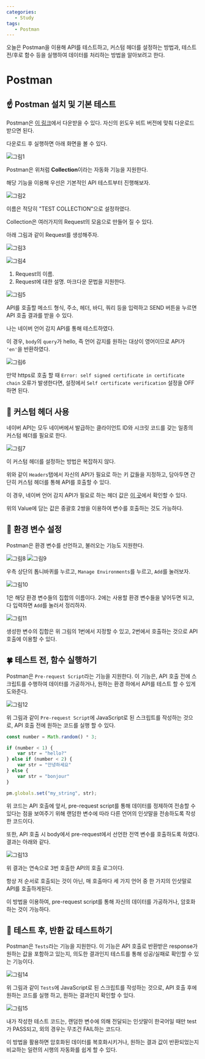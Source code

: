 ```yaml
---
categories: 
   - Study
tags:
   - Postman
---
```


오늘은 Postman을 이용해 API를 테스트하고, 커스텀 헤더를 설정하는 방법과, 테스트 전/후로 함수 등을 실행하여 데이터를 처리하는 방법을 알아보려고 한다.

# Postman
## ☝ Postman 설치 및 기본 테스트

Postman은 [이 링크](https://www.postman.com/downloads/)에서 다운받을 수 있다. 자신의 윈도우 비트 버전에 맞춰 다운로드 받으면 된다.

다운로드 후 실행하면 아래 화면을 볼 수 있다.

![그림1](https://github.com/danggai/danggai.github.io/blob/master/assets/image/20200220/01.png?raw=true)

Postman은 위처럼 **Collection**이라는 자동화 기능을 지원한다.

해당 기능을 이용해 우선은 기본적인 API 테스트부터 진행해보자.

![그림2](https://github.com/danggai/danggai.github.io/blob/master/assets/image/20200220/02.png?raw=true)

이름은 적당히 "TEST COLLECTION"으로 설정하였다.

Collection은 여러가지의 Request의 모음으로 만들어 질 수 있다.

아래 그림과 같이 Request를 생성해주자.

![그림3](https://github.com/danggai/danggai.github.io/blob/master/assets/image/20200220/03.png?raw=true)
	
![그림4](https://github.com/danggai/danggai.github.io/blob/master/assets/image/20200220/04.png?raw=true)

1. Request의 이름.
2. Request에 대한 설명. 마크다운 문법을 지원한다.

![그림5](https://github.com/danggai/danggai.github.io/blob/master/assets/image/20200220/05.png?raw=true)

API를 호출할 메소드 형식, 주소, 헤더, 바디, 쿼리 등을 입력하고 SEND 버튼을 누르면 API 호출 결과를 받을 수 있다.

나는 네이버 언어 감지 API를 통해 테스트하였다.

이 경우, `body`의 `query`가 hello, 즉 언어 감지를 원하는 대상이 영어이므로 API가 `'en'`을 반환하였다.

![그림6](https://github.com/danggai/danggai.github.io/blob/master/assets/image/20200220/06.png?raw=true)

만약 https로 호출 할 때 `Error: self signed certificate in certificate chain` 오류가 발생한다면,  설정에서 `Self certificate verification` 설정을 OFF하면 된다.

## 🤞 커스텀 헤더 사용

네이버 API는 모두 네이버에서 발급하는 클라이언트 ID와 시크릿 코드를 갖는 일종의 커스텀 헤더를 필요로 한다.

![그림7](https://github.com/danggai/danggai.github.io/blob/master/assets/image/20200220/07.png?raw=true)

이 커스텀 헤더를 설정하는 방법은 복잡하지 않다.

위와 같이 `Headers`탭에서 자신의 API가 필요로 하는 키 값들을 지정하고, 담아두면 간단히 커스텀 헤더를 통해 API를 호출할 수 있다.

이 경우, 네이버 언어 감지 API가 필요로 하는 헤더 값은 [이 곳](https://developers.naver.com/docs/papago/papago-detectlangs-api-reference.md#%EC%9A%94%EC%B2%AD-%EC%98%88)에서 확인할 수 있다.

위의 Value에 담는 값은 중괄호 2쌍을 이용하여 변수를 호출하는 것도 가능하다.

## 🤟 환경 변수 설정

Postman은 환경 변수를 선언하고, 불러오는 기능도 지원한다.

![그림8](https://github.com/danggai/danggai.github.io/blob/master/assets/image/20200220/08.png?raw=true)
![그림9](https://github.com/danggai/danggai.github.io/blob/master/assets/image/20200220/09.png?raw=true)

우측 상단의 톱니바퀴를 누르고, `Manage Environments`를 누르고, `Add`를 눌러보자.

![그림10](https://github.com/danggai/danggai.github.io/blob/master/assets/image/20200220/10.png?raw=true)

1은 해당 환경 변수들의 집합의 이름이다. 2에는 사용할 환경 변수들을 넣어두면 되고, 다 입력하면 `Add`를 눌러서 정리하자.

![그림11](https://github.com/danggai/danggai.github.io/blob/master/assets/image/20200220/11.png?raw=true)

생성한 변수의 집합은 위 그림의 1번에서 지정할 수 있고, 2번에서 호출하는 것으로 API 호출에 이용할 수 있다.

## 🍀 테스트 전, 함수 실행하기

Postman은 `Pre-request Script`라는 기능을 지원한다. 이 기능은, API 호출 전에 스크립트를 수행하여 데이터를 가공하거나, 원하는 환경 하에서 API를 테스트 할 수 있게 도와준다.

![그림12](https://github.com/danggai/danggai.github.io/blob/master/assets/image/20200220/12.png?raw=true)

위 그림과 같이 `Pre-request Script`에 JavaScript로 된 스크립트를 작성하는 것으로, API 호출 전에 원하는 코드를 실행 할 수 있다.

```javascript
const number = Math.random() * 3;

if (number < 1) {
    var str = "hello?"
} else if (number < 2) {
    var str = "안녕하세요"
} else {
    var str = "bonjour"
}

pm.globals.set("my_string", str);
```

위 코드는 API 호출에 앞서, pre-request script를 통해 데이터를 정제하여 전송할 수 있다는 점을 보여주기 위해 랜덤한 변수에 따라 다른 언어의 인삿말을 전송하도록 작성한 코드이다.

또한, API 호출 시 body에서 pre-request에서 선언한 전역 변수를 호출하도록 하였다. 결과는 아래와 같다.

![그림13](https://github.com/danggai/danggai.github.io/blob/master/assets/image/20200220/13.png?raw=true)

위 결과는 연속으로 3번 호출한 API의 호출 로그이다.

항상 저 순서로 호출되는 것이 아닌, 매 호출마다 세 가지 언어 중 한 가지의 인삿말로 API를 호출하게된다.

이 방법을 이용하여, pre-request script를 통해 자신의 데이터를 가공하거나, 암호화 하는 것이 가능하다.

## 👏 테스트 후, 반환 값 테스트하기

Postman은 `Tests`라는 기능을 지원한다.  이 기능은 API 호출로 반환받은 response가 원하는 값을 포함하고 있는지, 의도한 결과인지 테스트를 통해 성공/실패로 확인할 수 있는 기능이다.

![그림14](https://github.com/danggai/danggai.github.io/blob/master/assets/image/20200220/14.png?raw=true)

위 그림과 같이 `Tests`에 JavaScript로 된 스크립트를 작성하는 것으로, API 호출 후에 원하는 코드를 실행 하고, 원하는 결과인지 확인할 수 있다.

![그림15](https://github.com/danggai/danggai.github.io/blob/master/assets/image/20200220/15.png?raw=true)

내가 작성한 테스트 코드는, 랜덤한 변수에 의해 전달되는 인삿말이 한국어일 때만 test가 PASS되고, 외의 경우는 무조건 FAIL하는 코드다.

이 방법을 활용하면 암호화된 데이터를 복호화시키거나, 원하는 결과 값이 반환되었는지 비교하는 일련의 시행의 자동화를 쉽게 할 수 있다.



